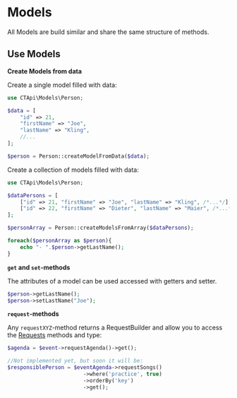 # Models

All Models are build similar and share the same structure of methods.

## Use Models

**Create Models from data**

Create a single model filled with data:

```php
use CTApi\Models\Person;

$data = [
    "id" => 21,
    "firstName" => "Joe",
    "lastName" => "Kling",
    //...
];

$person = Person::createModelFromData($data);
```

Create a collection of models filled with data:

```php
use CTApi\Models\Person;

$dataPersons = [
    ["id" => 21, "firstName" => "Joe", "lastName" => "Kling", /*...*/],
    ["id" => 22, "firstName" => "Dieter", "lastName" => "Maier", /*...*/]    
];

$personArray = Person::createModelsFromArray($dataPersons);

foreach($personArray as $person){
    echo "- ".$person->getLastName();
}
```

**`get` and `set`-methods**

The attributes of a model can be used accessed with getters and setter.

```php
$person->getLastName();
$person->setLastName("Joe");
```

**`request`-methods**

Any `requestXYZ`-method returns a RequestBuilder and allow you to access the [Requests](Requests.md) methods and type:

```php 
$agenda = $event->requestAgenda()->get();

//Not implemented yet, but soon it will be:
$responsiblePerson = $eventAgenda->requestSongs()
                        ->where('practice', true)
                        ->orderBy('key')
                        ->get();

```
